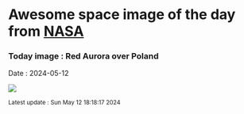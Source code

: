 
# Awesome space image of the day from [NASA](https://api.nasa.gov/)

### Today image : Red Aurora over Poland
Date : 2024-05-12

![](https://apod.nasa.gov/apod/image/2405/AuroraPoland_Durlej_960.jpg)

<small>Latest update : Sun May 12 18:18:17 2024</small>
        